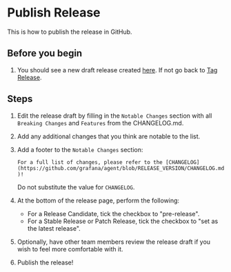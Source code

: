 # Publish Release

This is how to publish the release in GitHub.

## Before you begin

1. You should see a new draft release created [here](https://github.com/grafana/agent/releases). If not go back to [Tag Release](./4-tag-release.md).

## Steps

1. Edit the release draft by filling in the `Notable Changes` section with all `Breaking Changes` and `Features` from the CHANGELOG.md.

2. Add any additional changes that you think are notable to the list.

3. Add a footer to the `Notable Changes` section:

    `For a full list of changes, please refer to the [CHANGELOG](https://github.com/grafana/agent/blob/RELEASE_VERSION/CHANGELOG.md)!`
    
    Do not substitute the value for `CHANGELOG`.  

4. At the bottom of the release page, perform the following:
    - For a Release Candidate, tick the checkbox to "pre-release".
    - For a Stable Release or Patch Release, tick the checkbox to "set as the latest release".

5. Optionally, have other team members review the release draft if you wish
   to feel more comfortable with it.

6. Publish the release!